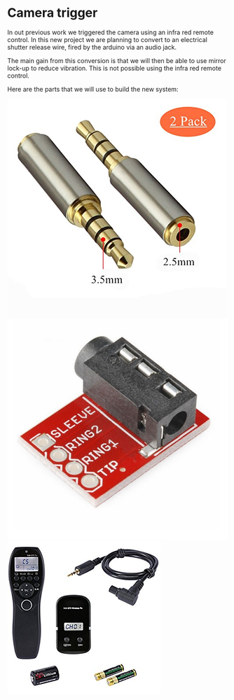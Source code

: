 
# Camera trigger

In out previous work we triggered the camera using an infra red remote control. In this new project we are planning to convert to an electrical shutter release wire, fired by the arduino via an audio jack. 

The main gain from this conversion is that we will then be able to use mirror lock-up to reduce vibration. This is not possible using the infra red remote control. 

Here are the parts that we will use to build the new system:

<img src="images/2.5mmTo3.5mmAdapter.jpg" alt="image"/>

<img src="images/3.5mmToArduinoAdapter.jpg" alt="image"/>

<img src="images/AndoerYouProShutterRelease.jpg" alt="image"/>
